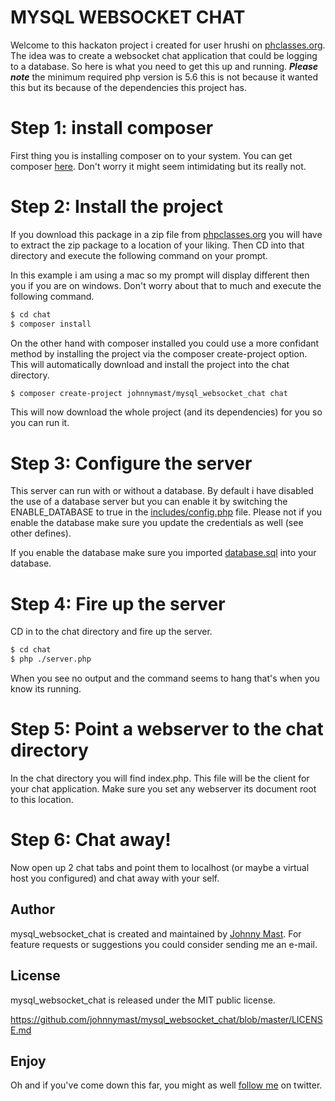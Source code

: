# MYSQL WEBSOCKET CHAT

Welcome to this hackaton project i created for user hrushi on [phclasses.org](http://www.phpclasses.org/recommend/754-I-need-to-create-realtime-user-to-user-chat.html). The idea was to create a websocket chat application
that could be logging to a database. So here is what you need to get this up and running. ***Please note*** the minimum required php version is 5.6 this is not because it wanted this but its because of the dependencies this project has.


# Step 1: install composer

First thing you is installing composer on to your system. You can get composer [here](https://getcomposer.org/download/). Don't worry it might seem intimidating but its really not.

# Step 2: Install the project

If you download this package in a zip file from [phpclasses.org](http://www.phpclasses.org/package/9947-PHP-Websocket-starter-project.html) you will have to extract the zip package to a location of your liking. Then 
CD into that directory and execute the following command on your prompt.

In this example i am using a mac so my prompt will display different then you if you are on windows. Don't worry about that to much and execute the following command.


```bash
$ cd chat
$ composer install
```

On the other hand with composer installed you could use a more confidant method by installing the project via the composer create-project option.
This will automatically download and install the project into the chat directory.

```bash
$ composer create-project johnnymast/mysql_websocket_chat chat
```

This will now download the whole project (and its dependencies) for you so you can run it.

# Step 3: Configure the server

This server can run with or without a database. By default i have disabled the use of a database server but you can enable it by switching the ENABLE_DATABASE to true
in the [includes/config.php](https://github.com/johnnymast/mysql_websocket_chat/blob/master/includes/config.php) file. Please not if you enable the database make sure you
update the credentials as well (see other defines).

If you enable the database make sure you imported [database.sql](https://github.com/johnnymast/mysql_websocket_chat/blob/master/database.sql) into your database.


# Step 4: Fire up the server

CD in to the chat directory and fire up the server.

```bash
$ cd chat
$ php ./server.php
```

When you see no output and the command seems to hang that's when you know its running.


# Step 5: Point a webserver to the chat directory

In the chat directory you will find index.php. This file will be the client for your chat application. Make sure you set any
webserver its document root to this location.

# Step 6: Chat away!

Now open up 2 chat tabs and point them to localhost (or maybe a virtual host you configured) and chat away with your self.



## Author

mysql_websocket_chat is created and maintained by [Johnny Mast](mailto:mastjohnny@gmail.com). For feature requests or suggestions you could consider sending me an e-mail.

## License

mysql_websocket_chat is released under the MIT public license.

<https://github.com/johnnymast/mysql_websocket_chat/blob/master/LICENSE.md>

## Enjoy

 Oh and if you've come down this far, you might as well [follow me](https://twitter.com/mastjohnny) on twitter.
 
